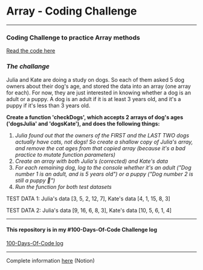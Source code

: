 # Array - Coding Challenge
-------
### Coding Challenge to practice Array methods

[Read the code here](./array_coding-challenge.js)

### *The challange*

Julia and Kate are doing a study on dogs. So each of them asked 5 dog owners about their dog's age, and stored the data into an array (one array for each). For now, they are just interested in knowing whether a dog is an adult or a puppy. A dog is an adult if it is at least 3 years old, and it's a puppy if it's less than 3 years old.

**Create a function 'checkDogs', which accepts 2 arrays of dog's ages ('dogsJulia' and 'dogsKate'), and does the following things:**

1. *Julia found out that the owners of the FIRST and the LAST TWO dogs actually have cats, not dogs! So create a shallow copy of Julia's array, and remove the cat ages from that copied array (because it's a bad practice to mutate function parameters)*
2. *Create an array with both Julia's (corrected) and Kate's data*
3. *For each remaining dog, log to the console whether it's an adult ("Dog number 1 is an adult, and is 5 years old") or a puppy ("Dog number 2 is still a puppy 🐶")*
4. *Run the function for both test datasets*


TEST DATA 1: Julia's data [3, 5, 2, 12, 7], Kate's data [4, 1, 15, 8, 3]

TEST DATA 2: Julia's data [9, 16, 6, 8, 3], Kate's data [10, 5, 6, 1, 4]

------

#### This repository is in my #100-Days-Of-Code Challenge log
[100-Days-Of-Code log](https://github.com/Holiv/100DaysOfCode/blob/main/log.md)

------

Complete information [here](https://nostalgic-judge-413.notion.site/The-Complete-JavaScript-Course-8c76c6a65eee4faeb8fdcd0f30bdc3a4) (Notion)